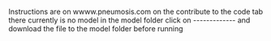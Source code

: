 Instructions are on wwww.pneumosis.com on the contribute to the code tab
there currently is no model in the model folder
click on -------------
and download the file to the model folder before running
